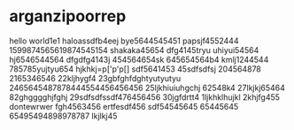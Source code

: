 # arganzipoorrep
hello world1e1
haloassdfb4eej
bye5644545451
papsjf4552444
1599874565619874545154
shakaka45654
dfg4145tryu
uhiyui54564
hj6546544564
dfgdfg4143j
454564654sk
645654564b4
kmlj1244544
785785yujtyu654
hjkhkj=p['p'p[]
sdf5641453
45sdfsdfsj
204564878
2165346546
22kljhygf4
23gbfghfdghtyutyutyu
2465645487878444554456456456
25ljkhiuiuhgchj
62548k4
27lkjkj65464
82ghgggghjfghj
29sdfsdfssdf476456456
30jgfdrtt4
1ljkhklhujkl
2khjfg455
dontewrwer
fgh4563456
ertfesdf456
sdf54545645
65445645
65495494898978787
lkjlkj45
